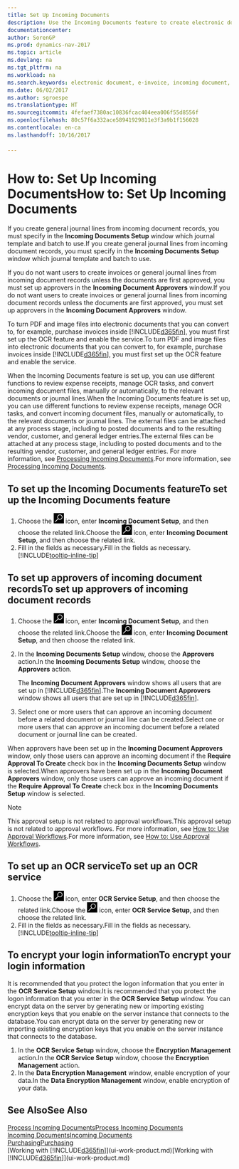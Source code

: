 ```yaml
---
title: Set Up Incoming Documents
description: Use the Incoming Documents feature to create electronic documents, manage OCR tasks, import invoices, and convert image files.
documentationcenter: 
author: SorenGP
ms.prod: dynamics-nav-2017
ms.topic: article
ms.devlang: na
ms.tgt_pltfrm: na
ms.workload: na
ms.search.keywords: electronic document, e-invoice, incoming document, OCR, ecommerce, document exchange, import invoice
ms.date: 06/02/2017
ms.author: sgroespe
ms.translationtype: HT
ms.sourcegitcommit: 4fefaef7380ac10836fcac404eea006f55d8556f
ms.openlocfilehash: 80c57f6a332ace58941929811e3f3a9b1f156028
ms.contentlocale: en-ca
ms.lasthandoff: 10/16/2017

---
```

# <a name="how-to-set-up-incoming-documents"></a><span data-ttu-id="cf6e9-103">How to: Set Up Incoming Documents</span><span class="sxs-lookup"><span data-stu-id="cf6e9-103">How to: Set Up Incoming Documents</span></span>
<span data-ttu-id="cf6e9-104">If you create general journal lines from incoming document records, you must specify in the **Incoming Documents Setup** window which journal template and batch to use.</span><span class="sxs-lookup"><span data-stu-id="cf6e9-104">If you create general journal lines from incoming document records, you must specify in the **Incoming Documents Setup** window which journal template and batch to use.</span></span>

<span data-ttu-id="cf6e9-105">If you do not want users to create invoices or general journal lines from incoming document records unless the documents are first approved, you must set up approvers in the **Incoming Document Approvers** window.</span><span class="sxs-lookup"><span data-stu-id="cf6e9-105">If you do not want users to create invoices or general journal lines from incoming document records unless the documents are first approved, you must set up approvers in the **Incoming Document Approvers** window.</span></span>

<span data-ttu-id="cf6e9-106">To turn PDF and image files into electronic documents that you can convert to, for example, purchase invoices inside [!INCLUDE[d365fin](includes/d365fin_md.md)], you must first set up the OCR feature and enable the service.</span><span class="sxs-lookup"><span data-stu-id="cf6e9-106">To turn PDF and image files into electronic documents that you can convert to, for example, purchase invoices inside [!INCLUDE[d365fin](includes/d365fin_md.md)], you must first set up the OCR feature and enable the service.</span></span>

<span data-ttu-id="cf6e9-107">When the Incoming Documents feature is set up, you can use different functions to review expense receipts, manage OCR tasks, and convert incoming document files, manually or automatically, to the relevant documents or journal lines.</span><span class="sxs-lookup"><span data-stu-id="cf6e9-107">When the Incoming Documents feature is set up, you can use different functions to review expense receipts, manage OCR tasks, and convert incoming document files, manually or automatically, to the relevant documents or journal lines.</span></span> <span data-ttu-id="cf6e9-108">The external files can be attached at any process stage, including to posted documents and to the resulting vendor, customer, and general ledger entries.</span><span class="sxs-lookup"><span data-stu-id="cf6e9-108">The external files can be attached at any process stage, including to posted documents and to the resulting vendor, customer, and general ledger entries.</span></span> <span data-ttu-id="cf6e9-109">For more information, see [Processing Incoming Documents](across-process-income-documents.md).</span><span class="sxs-lookup"><span data-stu-id="cf6e9-109">For more information, see [Processing Incoming Documents](across-process-income-documents.md).</span></span>

## <a name="to-set-up-the-incoming-documents-feature"></a><span data-ttu-id="cf6e9-110">To set up the Incoming Documents feature</span><span class="sxs-lookup"><span data-stu-id="cf6e9-110">To set up the Incoming Documents feature</span></span>
1. <span data-ttu-id="cf6e9-111">Choose the ![Search for Page or Report](media/ui-search/search_small.png "Search for Page or Report icon") icon, enter **Incoming Document Setup**, and then choose the related link.</span><span class="sxs-lookup"><span data-stu-id="cf6e9-111">Choose the ![Search for Page or Report](media/ui-search/search_small.png "Search for Page or Report icon") icon, enter **Incoming Document Setup**, and then choose the related link.</span></span>
2. <span data-ttu-id="cf6e9-112">Fill in the fields as necessary.</span><span class="sxs-lookup"><span data-stu-id="cf6e9-112">Fill in the fields as necessary.</span></span> [!INCLUDE[tooltip-inline-tip](includes/tooltip-inline-tip_md.md)]

## <a name="to-set-up-approvers-of-incoming-document-records"></a><span data-ttu-id="cf6e9-113">To set up approvers of incoming document records</span><span class="sxs-lookup"><span data-stu-id="cf6e9-113">To set up approvers of incoming document records</span></span>
1. <span data-ttu-id="cf6e9-114">Choose the ![Search for Page or Report](media/ui-search/search_small.png "Search for Page or Report icon") icon, enter **Incoming Document Setup**, and then choose the related link.</span><span class="sxs-lookup"><span data-stu-id="cf6e9-114">Choose the ![Search for Page or Report](media/ui-search/search_small.png "Search for Page or Report icon") icon, enter **Incoming Document Setup**, and then choose the related link.</span></span>  
2. <span data-ttu-id="cf6e9-115">In the **Incoming Documents Setup** window, choose the **Approvers** action.</span><span class="sxs-lookup"><span data-stu-id="cf6e9-115">In the **Incoming Documents Setup** window, choose the **Approvers** action.</span></span>

    <span data-ttu-id="cf6e9-116">The **Incoming Document Approvers** window shows all users that are set up in [!INCLUDE[d365fin](includes/d365fin_md.md)].</span><span class="sxs-lookup"><span data-stu-id="cf6e9-116">The **Incoming Document Approvers** window shows all users that are set up in [!INCLUDE[d365fin](includes/d365fin_md.md)].</span></span>  
3. <span data-ttu-id="cf6e9-117">Select one or more users that can approve an incoming document before a related document or journal line can be created.</span><span class="sxs-lookup"><span data-stu-id="cf6e9-117">Select one or more users that can approve an incoming document before a related document or journal line can be created.</span></span>

<span data-ttu-id="cf6e9-118">When approvers have been set up in the **Incoming Document Approvers** window, only those users can approve an incoming document if the **Require Approval To Create** check box in the **Incoming Documents Setup** window is selected.</span><span class="sxs-lookup"><span data-stu-id="cf6e9-118">When approvers have been set up in the **Incoming Document Approvers** window, only those users can approve an incoming document if the **Require Approval To Create** check box in the **Incoming Documents Setup** window is selected.</span></span>

> [!NOTE]  
>   <span data-ttu-id="cf6e9-119">This approval setup is not related to approval workflows.</span><span class="sxs-lookup"><span data-stu-id="cf6e9-119">This approval setup is not related to approval workflows.</span></span> <span data-ttu-id="cf6e9-120">For more information, see [How to: Use Approval Workflows](across-how-use-approval-workflows.md).</span><span class="sxs-lookup"><span data-stu-id="cf6e9-120">For more information, see [How to: Use Approval Workflows](across-how-use-approval-workflows.md).</span></span>

## <a name="to-set-up-an-ocr-service"></a><span data-ttu-id="cf6e9-121">To set up an OCR service</span><span class="sxs-lookup"><span data-stu-id="cf6e9-121">To set up an OCR service</span></span>
1. <span data-ttu-id="cf6e9-122">Choose the ![Search for Page or Report](media/ui-search/search_small.png "Search for Page or Report icon") icon, enter **OCR Service Setup**, and then choose the related link.</span><span class="sxs-lookup"><span data-stu-id="cf6e9-122">Choose the ![Search for Page or Report](media/ui-search/search_small.png "Search for Page or Report icon") icon, enter **OCR Service Setup**, and then choose the related link.</span></span>
2. <span data-ttu-id="cf6e9-123">Fill in the fields as necessary.</span><span class="sxs-lookup"><span data-stu-id="cf6e9-123">Fill in the fields as necessary.</span></span> [!INCLUDE[tooltip-inline-tip](includes/tooltip-inline-tip_md.md)]

## <a name="to-encrypt-your-login-information"></a><span data-ttu-id="cf6e9-124">To encrypt your login information</span><span class="sxs-lookup"><span data-stu-id="cf6e9-124">To encrypt your login information</span></span>
<span data-ttu-id="cf6e9-125">It is recommended that you protect the logon information that you enter in the **OCR Service Setup** window.</span><span class="sxs-lookup"><span data-stu-id="cf6e9-125">It is recommended that you protect the logon information that you enter in the **OCR Service Setup** window.</span></span> <span data-ttu-id="cf6e9-126">You can encrypt data on the server by generating new or importing existing encryption keys that you enable on the server instance that connects to the database.</span><span class="sxs-lookup"><span data-stu-id="cf6e9-126">You can encrypt data on the server by generating new or importing existing encryption keys that you enable on the server instance that connects to the database.</span></span>

1. <span data-ttu-id="cf6e9-127">In the **OCR Service Setup** window, choose the **Encryption Management** action.</span><span class="sxs-lookup"><span data-stu-id="cf6e9-127">In the **OCR Service Setup** window, choose the **Encryption Management** action.</span></span>
2. <span data-ttu-id="cf6e9-128">In the **Data Encryption Management** window, enable encryption of your data.</span><span class="sxs-lookup"><span data-stu-id="cf6e9-128">In the **Data Encryption Management** window, enable encryption of your data.</span></span>

## <a name="see-also"></a><span data-ttu-id="cf6e9-129">See Also</span><span class="sxs-lookup"><span data-stu-id="cf6e9-129">See Also</span></span>
[<span data-ttu-id="cf6e9-130">Process Incoming Documents</span><span class="sxs-lookup"><span data-stu-id="cf6e9-130">Process Incoming Documents</span></span>](across-process-income-documents.md)  
[<span data-ttu-id="cf6e9-131">Incoming Documents</span><span class="sxs-lookup"><span data-stu-id="cf6e9-131">Incoming Documents</span></span>](across-income-documents.md)  
[<span data-ttu-id="cf6e9-132">Purchasing</span><span class="sxs-lookup"><span data-stu-id="cf6e9-132">Purchasing</span></span>](purchasing-manage-purchasing.md)  
<span data-ttu-id="cf6e9-133">[Working with [!INCLUDE[d365fin](includes/d365fin_md.md)]](ui-work-product.md)</span><span class="sxs-lookup"><span data-stu-id="cf6e9-133">[Working with [!INCLUDE[d365fin](includes/d365fin_md.md)]](ui-work-product.md)</span></span>

